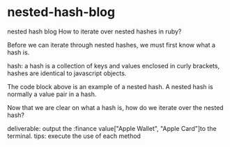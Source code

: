 # nested-hash-blog
nested hash blog
How to iterate over nested hashes in ruby?

Before we can iterate through nested hashes, we must first know what a hash is.

hash: a hash is a collection of keys and values enclosed in curly brackets, hashes are identical to javascript objects.

The code block above is an example of a nested hash. A nested hash is normally a value pair in a hash.

Now that we are clear on what a hash is, how do we iterate over the nested hash?

deliverable: output the :finance value["Apple Wallet", "Apple Card"]to the terminal.
tips: 
execute the use of each method 

